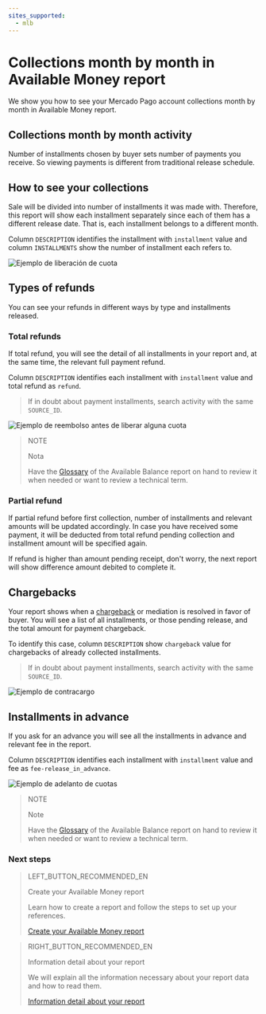 ```yaml
---
sites_supported:
  - mlb
---
```


# Collections month by month in Available Money report

We show you how to see your Mercado Pago account collections month by month in Available Money report.

## Collections month by month activity

Number of installments chosen by buyer sets number of payments you receive. So viewing payments is different from traditional release schedule. 

## How to see your collections

Sale will be divided into number of installments it was made with. Therefore, this report will show each installment separately since each of them has a different release date. That is, each installment belongs to a different month. 

Column `DESCRIPTION` identifies the installment with `installment` value and column `INSTALLMENTS` show the number of installment each refers to.

![Ejemplo de liberación de cuota](/images/manage-account/reports/reports-information-details/pnf-liberacion-de-cuota-bank.png)

## Types of refunds

You can see your refunds in different ways by type and installments released.

### Total refunds

If total refund, you will see the detail of all installments in your report and, at the same time, the relevant full payment refund.

Column `DESCRIPTION` identifies each installment with `installment` value and total refund as `refund`. 

> If in doubt about payment installments, search activity with the same `SOURCE_ID`. 

![Ejemplo de reembolso antes de liberar alguna cuota](/images/manage-account/reports/reports-information-details/pnf-reembolso-antes-de-liberar-bank.png)

> NOTE
>
> Nota
>
> Have the [Glossary](https://www.mercadopago[FAKER][URL][DOMAIN]/developers/en/guides/manage-account/reports/available-money/glossary) of the Available Balance report on hand to review it when needed or want to review a technical term.


### Partial refund

If partial refund before first collection, number of installments and relevant amounts will be updated accordingly. In case you have received some payment, it will be deducted from total refund pending collection and installment amount will be specified again. 

If refund is higher than amount pending receipt, don't worry, the next report will show difference amount debited to complete it.

## Chargebacks

Your report shows when a [chargeback](https://www.mercadopago[FAKER][URL][DOMAIN]/developers/en/guides/manage-account/account/chargebacks) or mediation is resolved in favor of buyer. You will see a list of all installments, or those pending release, and the total amount for payment chargeback.

To identify this case, column `DESCRIPTION` show `chargeback` value for chargebacks of already collected installments. 


> If in doubt about payment installments, search activity with the same `SOURCE_ID`. 

![Ejemplo de contracargo](/images/manage-account/reports/reports-information-details/pnf-contracargo-luego-de-liberar-bank.png)

## Installments in advance

If you ask for an advance you will see all the installments in advance and relevant fee in the report. 

Column `DESCRIPTION` identifies each installment with `installment` value and fee as `fee-release_in_advance`.

![Ejemplo de adelanto de cuotas](/images/manage-account/reports/reports-information-details/pnf-adelanto-de-cuotas-bank.png)

> NOTE
>
> Note
>
> Have the [Glossary](https://www.mercadopago[FAKER][URL][DOMAIN]/developers/en/guides/manage-account/reports/available-money/glossary) of the Available Balance report on hand to review it when needed or want to review a technical term.


### Next steps

> LEFT_BUTTON_RECOMMENDED_EN
>
> Create your Available Money report
>
> Learn how to create a report and follow the steps to set up your references.
>
> [Create your Available Money report](https://www.mercadopago[FAKER][URL][DOMAIN]/developers/en/guides/manage-account/reports/available-money/generate)

> RIGHT_BUTTON_RECOMMENDED_EN
>
> Information detail about your report
>
> We will explain all the information necessary about your report data and how to read them.
>
> [Information detail about your report](https://www.mercadopago[FAKER][URL][DOMAIN]/developers/en/guides/manage-account/reports/extra/reports-information-details)
